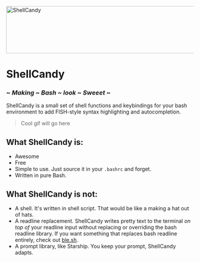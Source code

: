 <img width="705" height="127" alt="ShellCandy" src="https://github.com/user-attachments/assets/790673fe-f38c-4316-823f-2e5104e02a8c" />

# ShellCandy
### ~ _Making_ ~ _Bash_ ~ _look_ ~ _Sweeet_ ~

ShellCandy is a small set of shell functions and keybindings for your bash environment to add FISH-style syntax highlighting and autocompletion.

> Cool gif will go here


## What ShellCandy is:
- Awesome
- Free
- Simple to use. Just source it in your `.bashrc` and forget.
- Written in pure Bash.

## What ShellCandy is not:
- A shell. It's written in shell script. That would be like a making a hat out of hats.
- A readline replacement. ShellCandy writes pretty text to the terminal *on top of* your readline input without replacing or overriding the bash readline library. If you want something that replaces bash readline entirely, check out [ble.sh](https://github.com/akinomyoga/ble.sh).
- A prompt library, like Starship. You keep your prompt, ShellCandy adapts.

